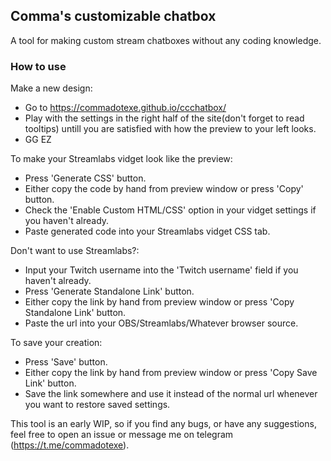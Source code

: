 ## Comma's customizable chatbox

A tool for making custom stream chatboxes without any coding knowledge.

### How to use

Make a new design: 
* Go to https://commadotexe.github.io/ccchatbox/
* Play with the settings in the right half of the site(don't forget to read tooltips) untill you are satisfied with how the preview to your left looks.
* GG EZ

To make your Streamlabs vidget look like the preview:
* Press 'Generate CSS' button.
* Either copy the code by hand from preview window or press 'Copy' button.
* Check the 'Enable Custom HTML/CSS' option in your vidget settings if you haven't already.
* Paste generated code into your Streamlabs vidget CSS tab.

Don't want to use Streamlabs?:
* Input your Twitch username into the 'Twitch username' field if you haven't already.
* Press 'Generate Standalone Link' button.
* Either copy the link by hand from preview window or press 'Copy Standalone Link' button.
* Paste the url into your OBS/Streamlabs/Whatever browser source.

To save your creation:
* Press 'Save' button.
* Either copy the link by hand from preview window or press 'Copy Save Link' button.
* Save the link somewhere and use it instead of the normal url whenever you want to restore saved settings.

This tool is an early WIP, so if you find any bugs, or have any suggestions, feel free to open an issue or message me on telegram (https://t.me/commadotexe).
